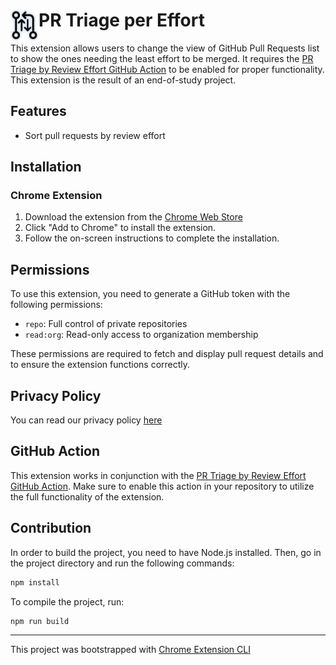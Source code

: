 # <img src="public/icons/icon_48.png" width="45" align="left">PR Triage per Effort

This extension allows users to change the view of GitHub Pull Requests list to show the ones needing the least effort to be merged. It requires the [PR Triage by Review Effort GitHub Action](https://github.com/marketplace/actions/pr-triage-by-review-effort) to be enabled for proper functionality. This extension is the result of an end-of-study project.

## Features

- Sort pull requests by review effort


## Installation

### Chrome Extension

1. Download the extension from the [Chrome Web Store](https://chromewebstore.google.com/detail/pr-triage-effort-extensio/apcidpfpcfkiekneknhfabibgkjhlban?authuser=2&hl=en&pli=1)
2. Click "Add to Chrome" to install the extension.
3. Follow the on-screen instructions to complete the installation.

## Permissions

To use this extension, you need to generate a GitHub token with the following permissions:
- `repo`: Full control of private repositories
- `read:org`: Read-only access to organization membership

These permissions are required to fetch and display pull request details and to ensure the extension functions correctly.

## Privacy Policy

You can read our privacy policy [here](doc/policy.md)

## GitHub Action

This extension works in conjunction with the [PR Triage by Review Effort GitHub Action](https://github.com/marketplace/actions/pr-triage-by-review-effort). Make sure to enable this action in your repository to utilize the full functionality of the extension.

## Contribution

In order to build the project, you need to have Node.js installed. Then, go in the project directory and run the following commands:

```bash
npm install
```
To compile the project, run:
```bash
npm run build
```
---

This project was bootstrapped with [Chrome Extension CLI](https://github.com/dutiyesh/chrome-extension-cli)
